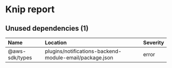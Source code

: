 # Knip report

## Unused dependencies (1)

| Name           | Location     | Severity |
| :------------- | :----------- | :------- |
| @aws-sdk/types | plugins/notifications-backend-module-email/package.json | error    |

